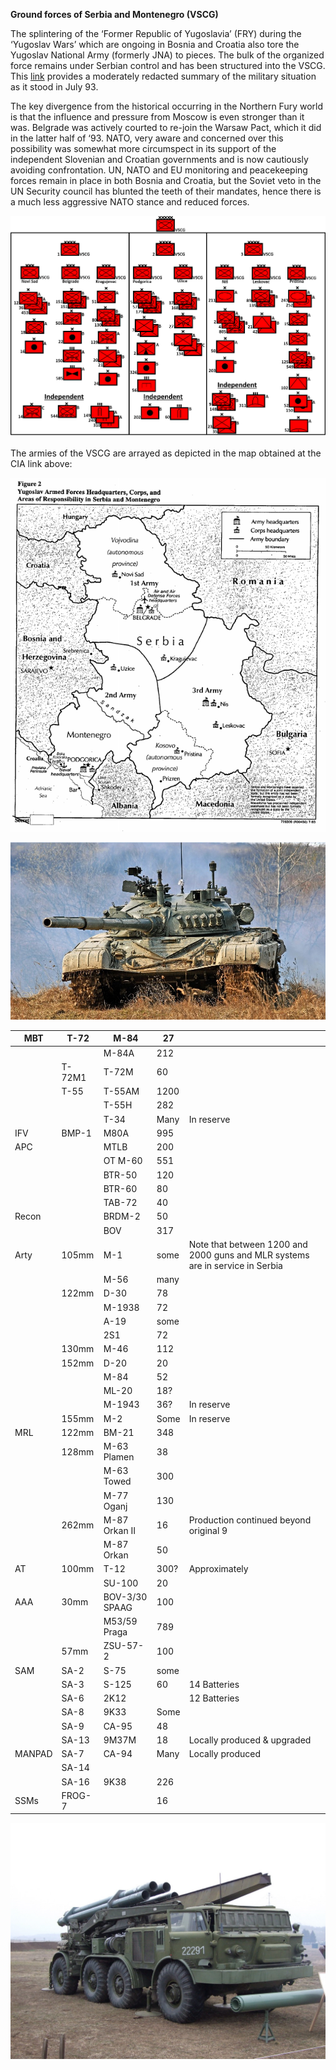 **Ground forces of Serbia and Montenegro (VSCG)**

The splintering of the ‘Former Republic of Yugoslavia’ (FRY) during the
‘Yugoslav Wars’ which are ongoing in Bosnia and Croatia also tore the
Yugoslav National Army (formerly JNA) to pieces. The bulk of the
organized force remains under Serbian control and has been structured
into the VSCG. This
[link](https://www.cia.gov/library/readingroom/docs/1993-07-01b.pdf)
provides a moderately redacted summary of the military situation as it
stood in July 93.

The key divergence from the historical occurring in the Northern Fury
world is that the influence and pressure from Moscow is even stronger
than it was. Belgrade was actively courted to re-join the Warsaw Pact,
which it did in the latter half of ‘93. NATO, very aware and concerned
over this possibility was somewhat more circumspect in its support of
the independent Slovenian and Croatian governments and is now cautiously
avoiding confrontation. UN, NATO and EU monitoring and peacekeeping
forces remain in place in both Bosnia and Croatia, but the Soviet veto
in the UN Security council has blunted the teeth of their mandates,
hence there is a much less aggressive NATO stance and reduced forces.

![](/assets/images/warsaw/cs/army/image1.png)

The armies of the VSCG are arrayed as depicted in the map obtained at
the CIA link
above:

![](/assets/images/warsaw/cs/army/image2.png)

![](/assets/images/warsaw/cs/army/image3.jpg)

| MBT    | T-72   | M-84           | 27   |                                                                               |
| ------ | ------ | -------------- | ---- | ----------------------------------------------------------------------------- |
|        |        | M-84A          | 212  |                                                                               |
|        | T-72M1 | T-72M          | 60   |                                                                               |
|        | T-55   | T-55AM         | 1200 |                                                                               |
|        |        | T-55H          | 282  |                                                                               |
|        |        | T-34           | Many | In reserve                                                                    |
| IFV    | BMP-1  | M80A           | 995  |                                                                               |
| APC    |        | MTLB           | 200  |                                                                               |
|        |        | OT M-60        | 551  |                                                                               |
|        |        | BTR-50         | 120  |                                                                               |
|        |        | BTR-60         | 80   |                                                                               |
|        |        | TAB-72         | 40   |                                                                               |
| Recon  |        | BRDM-2         | 50   |                                                                               |
|        |        | BOV            | 317  |                                                                               |
| Arty   | 105mm  | M-1            | some | Note that between 1200 and 2000 guns and MLR systems are in service in Serbia |
|        |        | M-56           | many |                                                                               |
|        | 122mm  | D-30           | 78   |                                                                               |
|        |        | M-1938         | 72   |                                                                               |
|        |        | A-19           | some |                                                                               |
|        |        | 2S1            | 72   |                                                                               |
|        | 130mm  | M-46           | 112  |                                                                               |
|        | 152mm  | D-20           | 20   |                                                                               |
|        |        | M-84           | 52   |                                                                               |
|        |        | ML-20          | 18?  |                                                                               |
|        |        | M-1943         | 36?  | In reserve                                                                    |
|        | 155mm  | M-2            | Some | In reserve                                                                    |
| MRL    | 122mm  | BM-21          | 348  |                                                                               |
|        | 128mm  | M-63 Plamen    | 38   |                                                                               |
|        |        | M-63 Towed     | 300  |                                                                               |
|        |        | M-77 Oganj     | 130  |                                                                               |
|        | 262mm  | M-87 Orkan II  | 16   | Production continued beyond original 9                                        |
|        |        | M-87 Orkan     | 50   |                                                                               |
| AT     | 100mm  | T-12           | 300? | Approximately                                                                 |
|        |        | SU-100         | 20   |                                                                               |
| AAA    | 30mm   | BOV-3/30 SPAAG | 100  |                                                                               |
|        |        | M53/59 Praga   | 789  |                                                                               |
|        | 57mm   | ZSU-57-2       | 100  |                                                                               |
| SAM    | SA-2   | S-75           | some |                                                                               |
|        | SA-3   | S-125          | 60   | 14 Batteries                                                                  |
|        | SA-6   | 2K12           |      | 12 Batteries                                                                  |
|        | SA-8   | 9K33           | Some |                                                                               |
|        | SA-9   | CA-95          | 48   |                                                                               |
|        | SA-13  | 9M37M          | 18   | Locally produced & upgraded                                                   |
| MANPAD | SA-7   | CA-94          | Many | Locally produced                                                              |
|        | SA-14  |                |      |                                                                               |
|        | SA-16  | 9K38           | 226  |                                                                               |
| SSMs   | FROG-7 |                | 16   |                                                                               |

![](/assets/images/warsaw/cs/army/image4.jpg)
